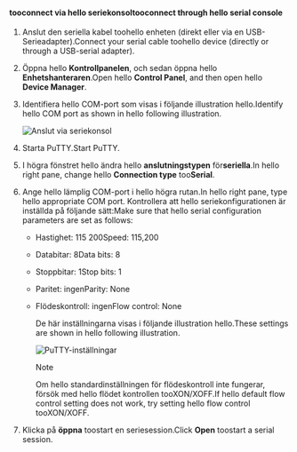 <!--author=SharS last changed: 9/17/15-->

#### <a name="tooconnect-through-hello-serial-console"></a><span data-ttu-id="3bcdb-101">tooconnect via hello seriekonsol</span><span class="sxs-lookup"><span data-stu-id="3bcdb-101">tooconnect through hello serial console</span></span>
1. <span data-ttu-id="3bcdb-102">Anslut den seriella kabel toohello enheten (direkt eller via en USB-Serieadapter).</span><span class="sxs-lookup"><span data-stu-id="3bcdb-102">Connect your serial cable toohello device (directly or through a USB-serial adapter).</span></span>
2. <span data-ttu-id="3bcdb-103">Öppna hello **Kontrollpanelen**, och sedan öppna hello **Enhetshanteraren**.</span><span class="sxs-lookup"><span data-stu-id="3bcdb-103">Open hello **Control Panel**, and then open hello **Device Manager**.</span></span>
3. <span data-ttu-id="3bcdb-104">Identifiera hello COM-port som visas i följande illustration hello.</span><span class="sxs-lookup"><span data-stu-id="3bcdb-104">Identify hello COM port as shown in hello following illustration.</span></span>
   
     ![Anslut via seriekonsol](./media/storsimple-use-putty/HCS_ConnectingDeviceS-include.png)
4. <span data-ttu-id="3bcdb-106">Starta PuTTY.</span><span class="sxs-lookup"><span data-stu-id="3bcdb-106">Start PuTTY.</span></span> 
5. <span data-ttu-id="3bcdb-107">I högra fönstret hello ändra hello **anslutningstypen** för**seriella**.</span><span class="sxs-lookup"><span data-stu-id="3bcdb-107">In hello right pane, change hello **Connection type** too**Serial**.</span></span>
6. <span data-ttu-id="3bcdb-108">Ange hello lämplig COM-port i hello högra rutan.</span><span class="sxs-lookup"><span data-stu-id="3bcdb-108">In hello right pane, type hello appropriate COM port.</span></span> <span data-ttu-id="3bcdb-109">Kontrollera att hello seriekonfigurationen är inställda på följande sätt:</span><span class="sxs-lookup"><span data-stu-id="3bcdb-109">Make sure that hello serial configuration parameters are set as follows:</span></span>
   
   * <span data-ttu-id="3bcdb-110">Hastighet: 115 200</span><span class="sxs-lookup"><span data-stu-id="3bcdb-110">Speed: 115,200</span></span>
   * <span data-ttu-id="3bcdb-111">Databitar: 8</span><span class="sxs-lookup"><span data-stu-id="3bcdb-111">Data bits: 8</span></span>
   * <span data-ttu-id="3bcdb-112">Stoppbitar: 1</span><span class="sxs-lookup"><span data-stu-id="3bcdb-112">Stop bits: 1</span></span>
   * <span data-ttu-id="3bcdb-113">Paritet: ingen</span><span class="sxs-lookup"><span data-stu-id="3bcdb-113">Parity: None</span></span>
   * <span data-ttu-id="3bcdb-114">Flödeskontroll: ingen</span><span class="sxs-lookup"><span data-stu-id="3bcdb-114">Flow control: None</span></span>
     
     <span data-ttu-id="3bcdb-115">De här inställningarna visas i följande illustration hello.</span><span class="sxs-lookup"><span data-stu-id="3bcdb-115">These settings are shown in hello following illustration.</span></span>
     
     ![PuTTY-inställningar](./media/storsimple-use-putty/HCS_PuttyConfig-include.png) 
     
     > [!NOTE]
     > <span data-ttu-id="3bcdb-117">Om hello standardinställningen för flödeskontroll inte fungerar, försök med hello flödet kontrollen tooXON/XOFF.</span><span class="sxs-lookup"><span data-stu-id="3bcdb-117">If hello default flow control setting does not work, try setting hello flow control tooXON/XOFF.</span></span>
     > 
     > 
7. <span data-ttu-id="3bcdb-118">Klicka på **öppna** toostart en seriesession.</span><span class="sxs-lookup"><span data-stu-id="3bcdb-118">Click **Open** toostart a serial session.</span></span>

